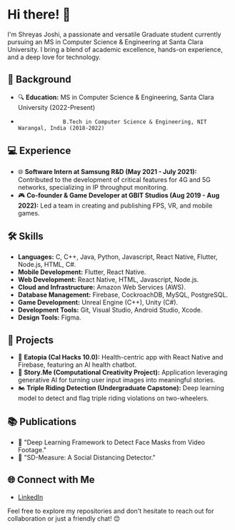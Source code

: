 # Hi there! 👋

I'm Shreyas Joshi, a passionate and versatile Graduate student currently pursuing an MS in Computer Science & Engineering at Santa Clara University. I bring a blend of academic excellence, hands-on experience, and a deep love for technology.

## 🚀 Background

- 🔍 **Education:** MS in Computer Science & Engineering, Santa Clara University (2022-Present)
-                   B.Tech in Computer Science & Engineering, NIT Warangal, India (2018-2022)

## 💻 Experience

- 🌐 **Software Intern at Samsung R&D (May 2021 - July 2021):** Contributed to the development of critical features for 4G and 5G networks, specializing in IP throughput monitoring.
- 🎮 **Co-founder & Game Developer at GBIT Studios (Aug 2019 - Aug 2022):** Led a team in creating and publishing FPS, VR, and mobile games.

## 🛠️ Skills

- **Languages:** C, C++, Java, Python, Javascript, React Native, Flutter, Node.js, HTML, C#.
- **Mobile Development:** Flutter, React Native.
- **Web Development:** React Native, HTML, Javascript, Node.js.
- **Cloud and Infrastructure:** Amazon Web Services (AWS).
- **Database Management:** Firebase, CockroachDB, MySQL, PostgreSQL.
- **Game Development:** Unreal Engine (C++), Unity (C#).
- **Development Tools:** Git, Visual Studio, Android Studio, Xcode.
- **Design Tools:** Figma.

## 🚀 Projects

- 🍱 **Eatopia (Cal Hacks 10.0):** Health-centric app with React Native and Firebase, featuring an AI health chatbot.
- 📖 **Story.Me (Computational Creativity Project):** Application leveraging generative AI for turning user input images into meaningful stories.
- 🏍️ **Triple Riding Detection (Undergraduate Capstone):** Deep learning model to detect and flag triple riding violations on two-wheelers.

## 📚 Publications

- 📄 "Deep Learning Framework to Detect Face Masks from Video Footage."
- 📄 "SD-Measure: A Social Distancing Detector."

## 🌐 Connect with Me

- [LinkedIn](https://www.linkedin.com/in/shreyas-joshi-2ab877233/)

Feel free to explore my repositories and don't hesitate to reach out for collaboration or just a friendly chat! 😊
